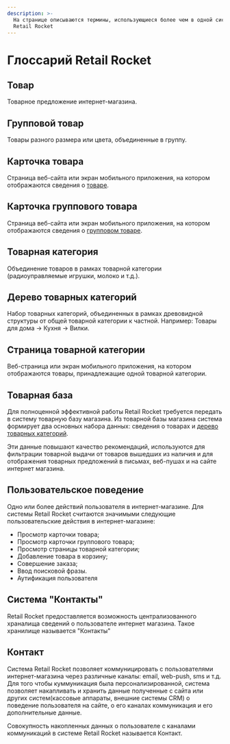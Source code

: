 ```yaml
---
description: >-
  На странице описываются термины, использующиеся более чем в одной системе
  Retail Rocket
---
```


# Глоссарий Retail Rocket

## Товар

Товарное предложение интернет-магазина.

## Групповой товар

Товары разного размера или цвета, объединенные в группу.

## Карточка товара

Страница веб-сайта или экран мобильного приложения, на котором отображаются сведения о [товаре](./#tovar).

## Карточка группового товара

Страница веб-сайта или экран мобильного приложения, на котором отображаются сведения о [групповом товаре](./#gruppovoi-tovar).

## Товарная категория

Объединение товаров в рамках товарной категории \(радиоуправляемые игрушки, молоко и т.д.\).

## Дерево товарных категорий

Набор товарных категорий, объединенных в рамках древовидной структуры от общей товарной категории к частной. Например: Товары для дома -&gt; Кухня -&gt; Вилки.

## Страница товарной категории

Веб-страница или экран мобильного приложения, на котором отображаются товары, принадлежащие одной товарной категории.

## Товарная база

Для полноценной эффективной работы Retail Rocket требуется передать в систему товарную базу магазина. Из товарной базы магазина система формирует два основных набора данных: сведения о товарах и [дерево товарных категорий](./#derevo-tovarnykh-kategorii).

Эти данные повышают качество рекомендаций, используются для фильтрации товарной выдачи от товаров вышедших из наличия и для отображения товарных предложений в письмах, веб-пушах и на сайте интернет магазина.

## Пользовательское поведение

Одно или более действий пользователя в интернет-магазине. Для системы Retail Rocket считаются значимыми следующие пользовательские действия в интернет-магазине:

* Просмотр карточки товара;
* Просмотр карточки группового товара;
* Просмотр страницы товарной категории;
* Добавление товара в корзину;
* Совершение заказа;
* Ввод поисковой фразы.
* Аутификация пользователя

## Система "Контакты"

Retail Rocket предоставляется возможность централизованного храналища сведений о пользователе интернет магазина. Такое хранилище называется "Контакты"

## Контакт

Система Retail Rocket позволяет коммуницировать с пользователями интернет-магазина через различные каналы: email, web-push, sms и т.д. Для того чтобы куммуникация была персонализированной, система позволяет накапливать и хранить данные полученные с сайта или других систем\(кассовые аппараты, внешние системы CRM\) о поведение пользователя на сайте, о его каналах коммуникация и его дополнительные данные. 

Совокупность накопленных данных о пользователе с каналами коммуникаций в системе Retail Rocket называется Контакт.  



